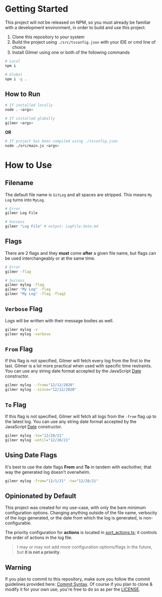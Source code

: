 
# Getting Started
This project will not be released on NPM, so you must already be familiar with a development environment, in order to build and use this project.
1. Clone this repository to your system
3. Build the project using `./src/tsconfig.json` with your IDE or cmd line of choice
4. Install Gilmer using one or both of the following commands
```bash
# Local
npm i

# Global
npm i -g .
```

## How to Run
```bash
# If installed locally
node . <args>

# If installed globally
gilmer <args>
```
**OR**
```bash
# If project has been compiled using ./tsconfig.json
node ./src/main.js <args>
```

# How to Use
## Filename
The default file name is `GitLog` and all spaces are stripped. This means `My Log` turns into `MyLog`.
```bash
# Error
gilmer Log File

# Success
gilmer "Log File" # output: LogFile.date.md
```
## Flags
There are 2 flags and they **must** come **after** a given file name, but flags can be used interchangeably or at the same time.
```bash
# Error
gilmer -flag

# Success
gilmer mylog -flag
gilmer "My Log" -flag
gilmer "My Log" -flag -flag2
```
## `Verbose` Flag
Logs will be written with their message bodies as well.
```bash
gilmer mylog -v
gilmer mylog -verbose
```
## `From` Flag
If this flag is not specified, Gilmer will fetch every log from the first to the last. Gilmer is a lot more practical when used with specific time restraints. You can use any string date format accepted by the JavaScript [Date](https://developer.mozilla.org/en-US/docs/Web/JavaScript/Reference/Global_Objects/Date/Date) constructor.
```bash
gilmer mylog --from="12/12/2020"
gilmer mylog --since="12/12/2020"
```
## `To` Flag
If this flag is not specified, Gilmer will fetch all logs from the `-from` flag up to the latest log. You can use any string date format accepted by the JavaScript [Date](https://developer.mozilla.org/en-US/docs/Web/JavaScript/Reference/Global_Objects/Date/Date) constructor.
```bash
gilmer mylog -to="12/28/21"
gilmer mylog -until="12/28/21"
```
## Using Date Flags
It's best to use the date flags **From** and **To** in tandem with eachother, that way the generated log doesn't overwhelm.
```bash
gilmer mylog -from="12/1/21" -to="12/28/21"
```


## Opinionated by Default
This project was created for my use-case, with only the bare minimum configuration options. Changing anything outside of the file name, verbocity of the logs generated, or the date from which the log is generated, is non-configurable.

The priority configuration for **actions** is located in [sort_actions.ts](/src/lib/sort_actions.ts); it controls the order of actions in the log file.

> I may or may not add more configuration options/flags in the future, but **it is not a priority**.

## Warning
If you plan to commit to this repository, make sure you follow the commit guidelines provided here: [Commit Syntax](/docs/commit_syntax.md). Of course if you plan to clone & modify it for your own use, you're free to do so as per the [LICENSE](/LICENSE).




